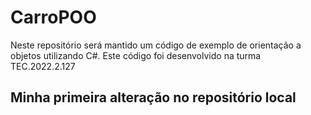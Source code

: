 # CarroPOO
Neste repositório será mantido um código de exemplo de orientação a objetos utilizando C#. Este código foi desenvolvido na turma TEC.2022.2.127


## Minha primeira alteração no repositório local